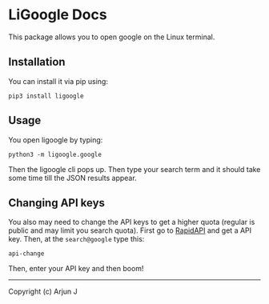 # LiGoogle Docs

This package allows you to open google on the Linux terminal.

## Installation

You can install it via pip using:

```
pip3 install ligoogle
```

## Usage

You open ligoogle by typing:

```
python3 -m ligoogle.google
```

Then the ligoogle cli pops up. Then type your search term and it should take some time till the JSON results appear.

## Changing API keys

You also may need to change the API keys to get a higher quota (regular is public and may limit you search quota). First go to [RapidAPI](https://rapidapi.com/) and get a API key. Then, at the `search@google` type this:

```
api-change
```

Then, enter your API key and then boom!

---

Copyright (c) Arjun J
